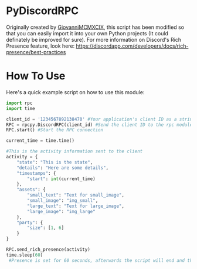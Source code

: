 # PyDiscordRPC
Originally created by [GiovanniMCMXCIX](https://github.com/GiovanniMCMXCIX/PyDiscordRPC), this script has been modified so that you can easily import it into your own Python projects (It could definately be improved for sure). For more information on Discord's Rich Presence feature, look here: https://discordapp.com/developers/docs/rich-presence/best-practices

# How To Use
Here's a quick example script on how to use this module:

```Python
import rpc
import time

client_id = '1234567892138470' #Your application's client ID as a string. (This isn't a real client ID)
RPC = rpcpy.DiscordRPC(client_id) #Send the client ID to the rpc module
RPC.start() #Start the RPC connection

current_time = time.time()

#This is the activity information sent to the client
activity = {
    "state": "This is the state",
    "details": "Here are some details",
    "timestamps": {
        "start": int(current_time)
    },
    "assets": {
        "small_text": "Text for small_image",
        "small_image": "img_small",
        "large_text": "Text for large_image",
        "large_image": "img_large"
    },
    "party": {
        "size": [1, 6]
    }
}

RPC.send_rich_presence(activity)
time.sleep(60)
 #Presence is set for 60 seconds, afterwards the script will end and the presence will disappear from your profile.
 ```
